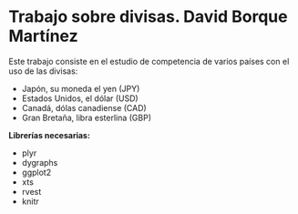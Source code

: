 # Trabajo sobre divisas. David Borque Martínez

Este trabajo consiste en el estudio de competencia de varios países con el uso de las divisas:
* Japón, su moneda el yen (JPY)
* Estados Unidos, el dólar (USD)
* Canadá, dólas canadiense (CAD)
* Gran Bretaña, libra esterlina (GBP)

**Librerías necesarias:**
* plyr
* dygraphs
* ggplot2
* xts
* rvest
* knitr
